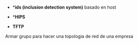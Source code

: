 * ***ids (inclusion detection system)** basado en host
* ***HIPS** 

* **TFTP** 

Armar grupo para hacer una topologia de red de una empresa 